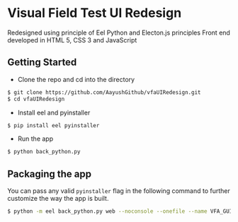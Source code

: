 # Visual Field Test UI Redesign

Redesigned using principle of Eel Python and Electon.js principles
Front end developed in HTML 5, CSS 3 and JavaScript


## Getting Started
- Clone the repo and cd into the directory
```sh
$ git clone https://github.com/AayushGithub/vfaUIRedesign.git
$ cd vfaUIRedesign
```

- Install eel and pyinstaller

```sh
$ pip install eel pyinstaller
```

- Run the app

```sh
$ python back_python.py
```

## Packaging the app
You can pass any valid `pyinstaller` flag in the following command to further customize the way the app is built.
```sh
$ python -m eel back_python.py web --noconsole --onefile --name VFA_GUI -i app_icon_win.ico
```
